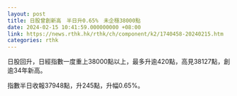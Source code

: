 ```yaml
---
layout: post
title: 日股曾創新高　半日升0.65%　未企穩38000點
date: 2024-02-15 10:41:59.000000000 +08:00
link: https://news.rthk.hk/rthk/ch/component/k2/1740458-20240215.htm
categories: rthk
---
```


日股回升，日經指數一度重上38000點以上，最多升逾420點，高見38127點，創逾34年新高。

指數半日收報37948點，升245點，升幅0.65%。
